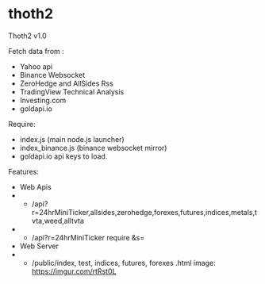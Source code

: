 # thoth2

Thoth2 v1.0

Fetch data from :
- Yahoo api
- Binance Websocket
- ZeroHedge and AllSides Rss
- TradingView Technical Analysis
- Investing.com
- goldapi.io

Require:
- index.js (main node.js launcher)
- index_binance.js (binance websocket mirror)
- goldapi.io api keys
 to load.
 
 Features:
 - Web Apis
 - - /api?r=24hrMiniTicker,allsides,zerohedge,forexes,futures,indices,metals,tvta,weed,alltvta
 - - /api?r=24hrMiniTicker require &s=<symbol>
 - Web Server
 - - /public/index, test, indices, futures, forexes .html
 image: https://imgur.com/rtRst0L


